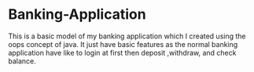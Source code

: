 # Banking-Application
This is a basic model of my banking application which I created using the oops concept of java. It just have basic features as the normal banking application have like to login at first then deposit ,withdraw, and check balance.
